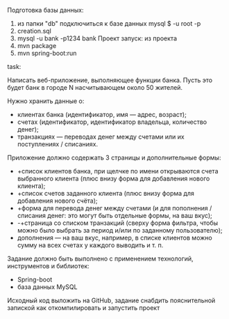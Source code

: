 Подготовка базы данных:
1. из папки "db" подключиться к базе данных mysql $ -u root -p 
2. creation.sql
3. mysql -u bank -p1234 bank
Проект запуск: из проекта
1. mvn package
2. mvn spring-boot:run

task:

Написать веб-приложение, выполняющее функции банка. 
Пусть это будет банк в городе N насчитывающем около 50 жителей.

Нужно хранить данные о:
- клиентах банка (идентификатор, имя — адрес, возраст);
- счетах (идентификатор, идентификатор владельца, количество денег);
- транзакциях — переводах денег между счетами или их поступлениях / списаниях.

Приложение должно содержать 3 страницы и дополнительные формы:
- +список клиентов банка, при щелчке по имени открываются счета выбранного клиента (плюс внизу форма для добавления нового клиента);
- +список счетов заданного клиента (плюс внизу форма для добавления нового счёта);
- +форма для перевода денег между счетами (и для пополнения / списания денег: это могут быть отдельные формы, на ваш вкус);
- -+страница со списком транзакций (сверху форма фильтра, чтобы можно было выбрать за период и/или по заданному пользователю);
- дополнения — на ваш вкус, например, в списке клиентов можно сумму на всех счетах у каждого выводить и т. п.

Задание должно быть выполнено с применением технологий, инструментов и библиотек:
- Spring-boot
- база данных MySQL

Исходный код выложить на GitHub, задание снабдить пояснительной запиской как откомпилировать и запустить проект
